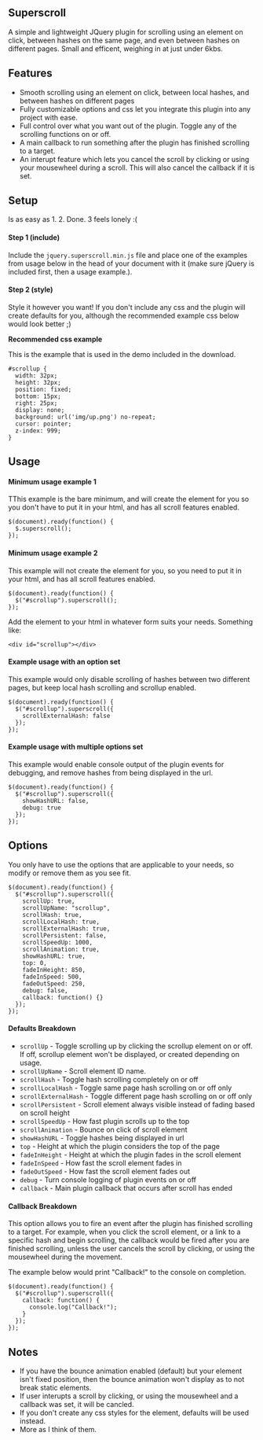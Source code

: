 ## Superscroll

A simple and lightweight JQuery plugin for scrolling using an element on click, between hashes on the same page, and even between hashes on different pages. Small and efficent, weighing in at just under 6kbs.

## Features

- Smooth scrolling using an element on click, between local hashes, and between hashes on different pages
- Fully customizable options and css let you integrate this plugin into any project with ease.
- Full control over what you want out of the plugin. Toggle any of the scrolling functions on or off.
- A main callback to run something after the plugin has finished scrolling to a target.
- An interupt feature which lets you cancel the scroll by clicking or using your mousewheel during a scroll. This will also cancel the callback if it is set.

## Setup

Is as easy as 1. 2. Done. 3 feels lonely :(

#### Step 1 (include)

Include the `jquery.superscroll.min.js` file and place one of the examples from usage below in the head of your document with it (make sure jQuery is included first, then a usage example.).

#### Step 2 (style)

Style it however you want! If you don't include any css and the plugin will create defaults for you, although the recommended example css below would look better ;)

**Recommended css example**

This is the example that is used in the demo included in the download.

```
#scrollup {
  width: 32px;
  height: 32px;
  position: fixed;
  bottom: 15px;
  right: 25px;
  display: none;
  background: url('img/up.png') no-repeat;
  cursor: pointer;
  z-index: 999;
}
```

## Usage

#### Minimum usage example 1

TThis example is the bare minimum, and will create the element for you so you don't have to put it in your html, and has all scroll features enabled.

```
$(document).ready(function() {
  $.superscroll();
});
```

#### Minimum usage example 2

This example will not create the element for you, so you need to put it in your html, and has all scroll features enabled.

```
$(document).ready(function() {
  $("#scrollup").superscroll();
});
```

Add the element to your html in whatever form suits your needs. Something like:

```
<div id="scrollup"></div>
```

#### Example usage with an option set

This example would only disable scrolling of hashes between two different pages, but keep local hash scrolling and scrollup enabled.

```
$(document).ready(function() {
  $("#scrollup").superscroll({
    scrollExternalHash: false
  });
});
```

#### Example usage with multiple options set

This example would enable console output of the plugin events for debugging, and remove hashes from being displayed in the url.

```
$(document).ready(function() {
  $("#scrollup").superscroll({
    showHashURL: false,
    debug: true
  });
});
```

## Options

You only have to use the options that are applicable to your needs, so modify or remove them as you see fit.

```
$(document).ready(function() {
  $("#scrollup").superscroll({
    scrollUp: true,
    scrollUpName: "scrollup",
    scrollHash: true,
    scrollLocalHash: true,
    scrollExternalHash: true,
    scrollPersistent: false,
    scrollSpeedUp: 1000,
    scrollAnimation: true,
    showHashURL: true,
    top: 0,
    fadeInHeight: 850,
    fadeInSpeed: 500,
    fadeOutSpeed: 250,
    debug: false,
    callback: function() {}
  });
});
```

#### Defaults Breakdown

- `scrollUp` - Toggle scrolling up by clicking the scrollup element on or off. If off, scrollup element won't be displayed, or created depending on usage.  
- `scrollUpName` - Scroll element ID name.  
- `scrollHash` - Toggle hash scrolling completely on or off  
- `scrollLocalHash` - Toggle same page hash scrolling on or off only  
- `scrollExternalHash` - Toggle different page hash scrolling on or off only  
- `scrollPersistent` - Scroll element always visible instead of fading based on scroll height  
- `scrollSpeedUp` - How fast plugin scrolls up to the top  
- `scrollAnimation` - Bounce on click of scroll element  
- `showHashURL` - Toggle hashes being displayed in url  
- `top` - Height at which the plugin considers the top of the page  
- `fadeInHeight` - Height at which the plugin fades in the scroll element  
- `fadeInSpeed` - How fast the scroll element fades in  
- `fadeOutSpeed` - How fast the scroll element fades out  
- `debug` - Turn console logging of plugin events on or off  
- `callback` - Main plugin callback that occurs after scroll has ended

#### Callback Breakdown

This option allows you to fire an event after the plugin has finished scrolling to a target. For example, when you click the scroll element, or a link to a specific hash and begin scrolling, the callback would be fired after you are finished scrolling, unless the user cancels the scroll by clicking, or using the mousewheel during the movement.  

The example below would print "Callback!" to the console on completion.

```
$(document).ready(function() {
  $("#scrollup").superscroll({
    callback: function() {
      console.log("Callback!");
    }
  });
});
```

## Notes

- If you have the bounce animation enabled (default) but your element isn't fixed position, then the bounce animation won't display as to not break static elements.  
- If user interupts a scroll by clicking, or using the mousewheel and a callback was set, it will be cancled.  
- If you don't create any css styles for the element, defaults will be used instead.  
- More as I think of them.
